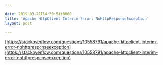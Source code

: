 ```yaml
---

date: 2019-03-21T14:59:51+0800
title: 'Apache HttpClient Interim Error: NoHttpResponseException'
layout: post

---
```


[https://stackoverflow.com/questions/10558791/apache-httpclient-interim-error-nohttpresponseexception](https://stackoverflow.com/questions/10558791/apache-httpclient-interim-error-nohttpresponseexception)
